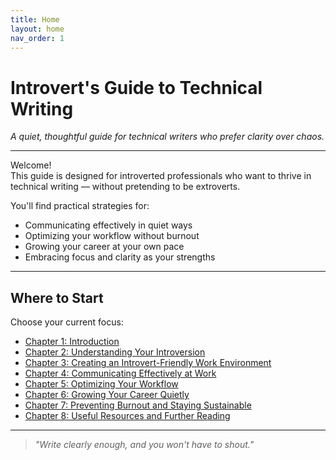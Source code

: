 ```yaml
---
title: Home
layout: home
nav_order: 1
---
```


# Introvert's Guide to Technical Writing

_A quiet, thoughtful guide for technical writers who prefer clarity over chaos._

---

Welcome!  
This guide is designed for introverted professionals who want to thrive in technical writing — without pretending to be extroverts.

You'll find practical strategies for:

- Communicating effectively in quiet ways  
- Optimizing your workflow without burnout  
- Growing your career at your own pace  
- Embracing focus and clarity as your strengths

---

## Where to Start

Choose your current focus:

- [Chapter 1: Introduction](docs/chapter-1-introduction)
- [Chapter 2: Understanding Your Introversion](docs/chapter-2-understanding-introversion)
- [Chapter 3: Creating an Introvert-Friendly Work Environment](docs/chapter-3-work-environment)
- [Chapter 4: Communicating Effectively at Work](docs/chapter-4-communication)
- [Chapter 5: Optimizing Your Workflow](docs/chapter-5-workflow)
- [Chapter 6: Growing Your Career Quietly](docs/chapter-6-career-growth)
- [Chapter 7: Preventing Burnout and Staying Sustainable](docs/chapter-7-burnout)
- [Chapter 8: Useful Resources and Further Reading](docs/chapter-8-resources)

---

> _"Write clearly enough, and you won't have to shout."_
